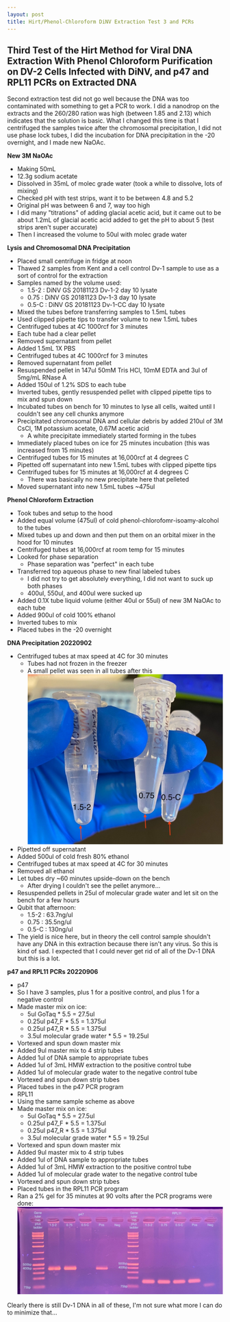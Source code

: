```yaml
---
layout: post
title: Hirt/Phenol-Chloroform DiNV Extraction Test 3 and PCRs
---
```


## Third Test of the Hirt Method for Viral DNA Extraction With Phenol Chloroform Purification on DV-2 Cells Infected with DiNV, and p47 and RPL11 PCRs on Extracted DNA

Second extraction test did not go well because the DNA was too contaminated with something to get a PCR to work. I did a nanodrop on the extracts and the 260/280 ration was high (between 1.85 and 2.13) which indicates that the solution is basic. What I changed this time is that I centrifuged the samples twice after the chromosomal precipitation, I did not use phase lock tubes, I did the incubation for DNA precipitation in the -20 overnight, and I made new NaOAc.

**New 3M NaOAc**

- Making 50mL
- 12.3g sodium acetate
- Dissolved in 35mL of molec grade water (took a while to dissolve, lots of mixing)
- Checked pH with test strips, want it to be between 4.8 and 5.2
- Original pH was between 6 and 7, way too high
- I did many "titrations" of adding glacial acetic acid, but it came out to be about 1.2mL of glacial acetic acid added to get the pH to about 5 (test strips aren't super accurate)
- Then I increased the volume to 50ul with molec grade water

**Lysis and Chromosomal DNA Precipitation**

- Placed small centrifuge in fridge at noon
- Thawed 2 samples from Kent and a cell control Dv-1 sample to use as a sort of control for the extraction
- Samples named by the volume used:
  - 1.5-2 : DiNV GS 20181123 Dv-1-2 day 10 lysate
  - 0.75 : DiNV GS 20181123 Dv-1-3 day 10 lysate
  - 0.5-C : DiNV GS 20181123 Dv-1-CC day 10 lysate
- Mixed the tubes before transferring samples to 1.5mL tubes
- Used clipped pipette tips to transfer volume to new 1.5mL tubes
- Centrifuged tubes at 4C 1000rcf for 3 minutes
- Each tube had a clear pellet
- Removed supernatant from pellet
- Added 1.5mL 1X PBS
- Centrifuged tubes at 4C 1000rcf for 3 minutes
- Removed supernatant from pellet
- Resuspended pellet in 147ul 50mM Tris HCl, 10mM EDTA and 3ul of 5mg/mL RNase A
- Added 150ul of 1.2% SDS to each tube
- Inverted tubes, gently resuspended pellet with clipped pipette tips to mix and spun down
- Incubated tubes on bench for 10 minutes to lyse all cells, waited until I couldn't see any cell chunks anymore
- Precipitated chromosomal DNA and cellular debris by added 210ul of 3M CsCl, 1M potassium acetate, 0.67M acetic acid
  - A white precipitate immediately started forming in the tubes
- Immediately placed tubes on ice for 25 minutes incubation (this was increased from 15 minutes)
- Centrifuged tubes for 15 minutes at 16,000rcf at 4 degrees C
- Pipetted off supernatant into new 1.5mL tubes with clipped pipette tips
- Centrifuged tubes for 15 minutes at 16,000rcf at 4 degrees C
  - There was basically no new precipitate here that pelleted
- Moved supernatant into new 1.5mL tubes ~475ul

**Phenol Chloroform Extraction**

- Took tubes and setup to the hood
- Added equal volume (475ul) of cold phenol-chlorofomr-isoamy-alcohol to the tubes
- Mixed tubes up and down and then put them on an orbital mixer in the hood for 10 minutes
- Centrifuged tubes at 16,000rcf at room temp for 15 minutes
- Looked for phase separation
  - Phase separation was "perfect" in each tube
- Transferred top aqueous phase to new final labeled tubes
  - I did not try to get absolutely everything, I did not want to suck up both phases
  - 400ul, 550ul, and 400ul were sucked up
- Added 0.1X tube liquid volume (either 40ul or 55ul) of new 3M NaOAc to each tube
- Added 900ul of cold 100% ethanol
- Inverted tubes to mix
- Placed tubes in the -20 overnight

**DNA Precipitation 20220902**

- Centrifuged tubes at max speed at 4C for 30 minutes
  - Tubes had not frozen in the freezer
  - A small pellet was seen in all tubes after this
  ![](https://raw.githubusercontent.com/meschedl/Unckless-Lab-Notebook-Maggie/master/images/20220901-hirt-extract-pellet.jpeg)
- Pipetted off supernatant
- Added 500ul of cold fresh 80% ethanol
- Centrifuged tubes at max speed at 4C for 30 minutes
- Removed all ethanol
- Let tubes dry ~60 minutes upside-down on the bench
  - After drying I couldn't see the pellet anymore...
- Resuspended pellets in 25ul of molecular grade water and let sit on the bench for a few hours
- Qubit that afternoon:
  - 1.5-2 : 63.7ng/ul
  - 0.75 : 35.5ng/ul
  - 0.5-C : 130ng/ul
- The yield is nice here, but in theory the cell control sample shouldn't have any DNA in this extraction because there isn't any virus. So this is kind of sad. I expected that I could never get rid of all of the Dv-1 DNA but this is a lot.

**p47 and RPL11 PCRs 20220906**

- p47
- So I have 3 samples, plus 1 for a positive control, and plus 1 for a negative control
- Made master mix on ice:
  - 5ul GoTaq * 5.5 = 27.5ul
  - 0.25ul p47_F * 5.5 = 1.375ul
  - 0.25ul p47_R * 5.5 = 1.375ul
  - 3.5ul molecular grade water * 5.5 = 19.25ul
- Vortexed and spun down master mix
- Added 9ul master mix to 4 strip tubes
- Added 1ul of DNA sample to appropriate tubes
- Added 1ul of 3mL HMW extraction to the positive control tube
- Added 1ul of molecular grade water to the negative control tube
- Vortexed and spun down strip tubes
- Placed tubes in the p47 PCR program
- RPL11
- Using the same sample scheme as above
- Made master mix on ice:
  - 5ul GoTaq * 5.5 = 27.5ul
  - 0.25ul p47_F * 5.5 = 1.375ul
  - 0.25ul p47_R * 5.5 = 1.375ul
  - 3.5ul molecular grade water * 5.5 = 19.25ul
- Vortexed and spun down master mix
- Added 9ul master mix to 4 strip tubes
- Added 1ul of DNA sample to appropriate tubes
- Added 1ul of 3mL HMW extraction to the positive control tube
- Added 1ul of molecular grade water to the negative control tube
- Vortexed and spun down strip tubes
- Placed tubes in the RPL11 PCR program
- Ran a 2% gel for 35 minutes at 90 volts after the PCR programs were done:
![](https://raw.githubusercontent.com/meschedl/Unckless-Lab-Notebook-Maggie/master/images/20220905-hirt-pcr.jpeg)

Clearly there is still Dv-1 DNA in all of these, I'm not sure what more I can do to minimize that...
